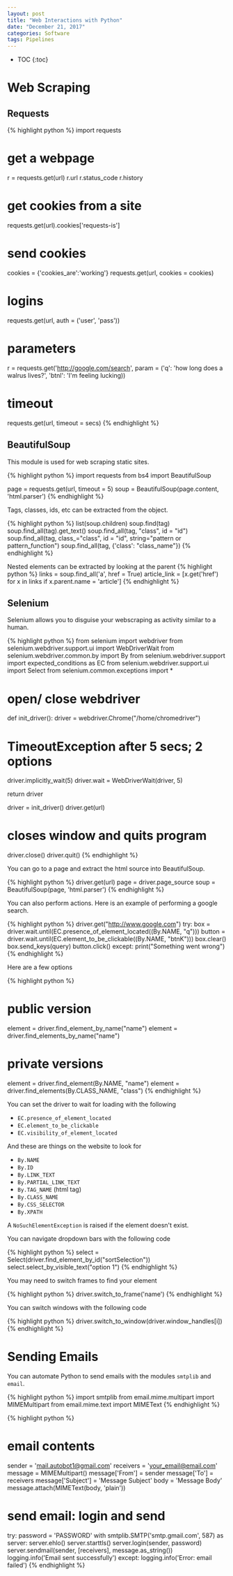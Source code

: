 ```yaml
---
layout: post
title: "Web Interactions with Python"
date: "December 21, 2017"
categories: Software
tags: Pipelines
---
```


* TOC
{:toc}




# Web Scraping

## Requests

{% highlight python %}
import requests

# get a webpage
r = requests.get(url)
r.url
r.status_code
r.history

# get cookies from a site
requests.get(url).cookies['requests-is']

# send cookies
cookies = {'cookies_are':'working'}
requests.get(url, cookies = cookies)

# logins
requests.get(url, auth = ('user', 'pass'))

# parameters
r = requests.get('http://google.com/search', param = ('q': 'how long does a walrus lives?', 'btnl': 'I'm feeling lucking))

# timeout
requests.get(url, timeout = secs)
{% endhighlight %}

## BeautifulSoup

This module is used for web scraping static sites.

{% highlight python %}
import requests
from bs4 import BeautifulSoup

page = requests.get(url, timeout = 5)
soup = BeautifulSoup(page.content, 'html.parser')
{% endhighlight %}

Tags, classes, ids, etc can be extracted from the object.

{% highlight python %}
list(soup.children)
soup.find(tag)
soup.find_all(tag).get_text()
soup.find_all(tag, "class", id = "id")
soup.find_all(tag, class_="class", id = "id", string="pattern or pattern_function")
soup.find_all(tag, {'class': "class_name"})
{% endhighlight %}

Nested elements can be extracted by looking at the parent
{% highlight python %}
links = soup.find_all('a', href = True)
article_link = [x.get('href') for x in links if x.parent.name = 'article']
{% endhighlight %}

## Selenium

Selenium allows you to disguise your webscraping as activity similar to a human.

{% highlight python %}
from selenium import webdriver
from selenium.webdriver.support.ui import WebDriverWait
from selenium.webdriver.common.by import By
from selenium.webdriver.support import expected_conditions as EC
from selenium.webdriver.support.ui import Select
from selenium.common.exceptions import *

# open/ close webdriver
def init_driver():
  driver = webdriver.Chrome("/home/chromedriver")
  
  # TimeoutException after 5 secs; 2 options
  driver.implicitly_wait(5)
  driver.wait = WebDriverWait(driver, 5)
  
  return driver
  
driver = init_driver()
driver.get(url)

# closes window and quits program
driver.close()
driver.quit()
{% endhighlight %}

You can go to a page and extract the html source into BeautifulSoup.

{% highlight python %}
driver.get(url)
page = driver.page_source
soup = BeautifulSoup(page, 'html.parser')
{% endhighlight %}

You can also perform actions. Here is an example of performing a google search. 

{% highlight python %}
driver.get("http://www.google.com")
try:
  box = driver.wait.until(EC.presence_of_element_located((By.NAME, "q")))
  button = driver.wait.until(EC.element_to_be_clickable((By.NAME, "btnK")))
  box.clear()
  box.send_keys(query)
  button.click()
except:
  print("Something went wrong")
{% endhighlight %}

Here are a few options

{% highlight python %}
# public version
element = driver.find_element_by_name("name")
element = driver.find_elements_by_name("name")

# private versions
element = driver.find_element(By.NAME, "name")
element = driver.find_elements(By.CLASS_NAME, "class")
{% endhighlight %}

You can set the driver to wait for loading with the following

* `EC.presence_of_element_located`
* `EC.element_to_be_clickable`
* `EC.visibility_of_element_located`

And these are things on the website to look for

* `By.NAME`
* `By.ID`
* `By.LINK_TEXT`
* `By.PARTIAL_LINK_TEXT`
* `By.TAG_NAME` (html tag)
* `By.CLASS_NAME`
* `By.CSS_SELECTOR`
* `By.XPATH`

A `NoSuchElementException` is raised if the element doesn't exist.

You can navigate dropdown bars with the following code

{% highlight python %}
select = Select(driver.find_element_by_id("sortSelection"))
select.select_by_visible_text("option 1")
{% endhighlight %}

You may need to switch frames to find your element

{% highlight python %}
driver.switch_to_frame('name')
{% endhighlight %}

You can switch windows with the following code

{% highlight python %}
driver.switch_to_window(driver.window_handles[i])
{% endhighlight %}

# Sending Emails

You can automate Python to send emails with the modules `smtplib` and `email`.

{% highlight python %}
import smtplib
from email.mime.multipart import MIMEMultipart
from email.mime.text import MIMEText
{% endhighlight %}

{% highlight python %}
# email contents
sender = 'mail.autobot1@gmail.com'
receivers = 'your_email@email.com'
message = MIMEMultipart()
message['From'] = sender
message['To'] = receivers
message['Subject'] = 'Message Subject'
body = 'Message Body'
message.attach(MIMEText(body, 'plain'))

# send email: login and send
try:
  password = 'PASSWORD'
  with smtplib.SMTP('smtp.gmail.com', 587) as server:
    server.ehlo()
    server.starttls()
    server.login(sender, password)
    server.sendmail(sender, [receivers], message.as_string())
  logging.info('Email sent successfully')
except:
  logging.info('Error: email failed')
{% endhighlight %}


